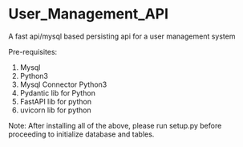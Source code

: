 # User_Management_API
A fast api/mysql based persisting api for a user management system

Pre-requisites:
1) Mysql
2) Python3
3) Mysql Connector Python3
4) Pydantic lib for Python
5) FastAPI lib for python
6) uvicorn lib for python

Note: After installing all of the above, please run setup.py before proceeding to initialize database and tables.
